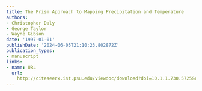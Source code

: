 ```yaml
---
title: The Prism Approach to Mapping Precipitation and Temperature
authors:
- Christopher Daly
- George Taylor
- Wayne Gibson
date: '1997-01-01'
publishDate: '2024-06-05T21:10:23.802872Z'
publication_types:
- manuscript
links:
- name: URL
  url: 
    http://citeseerx.ist.psu.edu/viewdoc/download?doi=10.1.1.730.5725&rep=rep1&type=pdf
---
```

